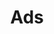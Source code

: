 ---
title: "Ads"
description: "Ads api"
slug: "ads"
related:
 - name: Hijacket Avia Grey
   image: https://vitoko.netlify.app/uploads/sephia-filia-flare-blouse-brown_brown_1_hubfecd42062db1ead0c8a18cf893f020d_50009_576x692_fill_q100_h2_box_top.webp
   price: Rp 299.000
   promo: Rp 356.000
   url: https://vitoko.netlify.app/sephia-filia-flare-blouse-brown/
 - name: Hijacket Avia Green
   image: https://vitoko.netlify.app/uploads/sephia-filia-flare-blouse-brown_brown_1_hubfecd42062db1ead0c8a18cf893f020d_50009_576x692_fill_q100_h2_box_top.webp
   price: Rp 299.000
   promo: Rp 356.000
   url: https://vitoko.netlify.app/sephia-filia-flare-blouse-brown/
 - name: Hijacket Avia Black
   image: https://vitoko.netlify.app/uploads/sephia-filia-flare-blouse-brown_brown_1_hubfecd42062db1ead0c8a18cf893f020d_50009_576x692_fill_q100_h2_box_top.webp
   price: Rp 299.000
   promo: Rp 356.000
   url: https://vitoko.netlify.app/sephia-filia-flare-blouse-brown/
 - name: Hijacket Avia Brown
   image: https://vitoko.netlify.app/uploads/sephia-filia-flare-blouse-brown_brown_1_hubfecd42062db1ead0c8a18cf893f020d_50009_576x692_fill_q100_h2_box_top.webp
   price: Rp 299.000
   promo: Rp 356.000
   url: https://vitoko.netlify.app/sephia-filia-flare-blouse-brown/
 - name: Hijacket Avia Navy
   image: https://vitoko.netlify.app/uploads/sephia-filia-flare-blouse-brown_brown_1_hubfecd42062db1ead0c8a18cf893f020d_50009_576x692_fill_q100_h2_box_top.webp
   price: Rp 299.000
   promo: Rp 356.000
   url: https://vitoko.netlify.app/sephia-filia-flare-blouse-brown/
layout: ads
outputs:
  - JSON
---